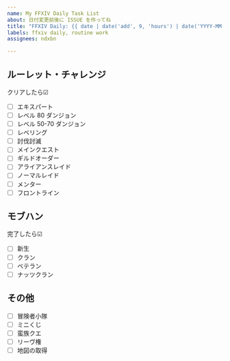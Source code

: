 ```yaml
---
name: My FFXIV Daily Task List
about: 日付変更前後に ISSUE を作ってね
title: "FFXIV Daily: {{ date | date('add', 9, 'hours') | date('YYYY-MM-DD') }}"
labels: ffxiv daily, routine work
assignees: ndxbn

---
```


## ルーレット・チャレンジ

クリアしたら☑

- [ ] エキスパート
- [ ] レベル 80 ダンジョン
- [ ] レベル 50-70 ダンジョン
- [ ] レベリング
- [ ] 討伐討滅
- [ ] メインクエスト
- [ ] ギルドオーダー
- [ ] アライアンスレイド
- [ ] ノーマルレイド
- [ ] メンター
- [ ] フロントライン

## モブハン

完了したら☑

- [ ] 新生
- [ ] クラン
- [ ] ベテラン
- [ ] ナッツクラン

## その他

- [ ] 冒険者小隊
- [ ] ミニくじ
- [ ] 蛮族クエ
- [ ] リーヴ権
- [ ] 地図の取得
